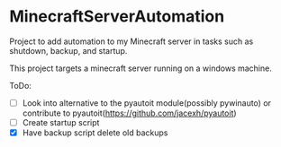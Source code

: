 # MinecraftServerAutomation
Project to add automation to my Minecraft server in tasks such as shutdown, backup, and startup.

This project targets a minecraft server running on a windows machine.

ToDo:
- [ ] Look into alternative to the pyautoit module(possibly pywinauto) or contribute to pyautoit(https://github.com/jacexh/pyautoit)
- [ ] Create startup script
- [x] Have backup script delete old backups
